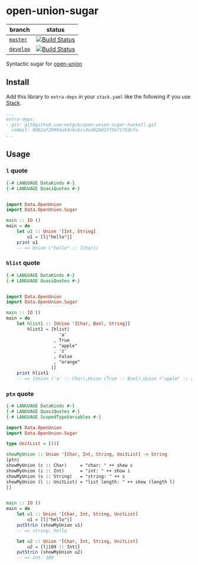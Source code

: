# open-union-sugar

| branch | status|
| --- | --- |
| [`master`](https://github.com/nwtgck/open-union-sugar-haskell/tree/master) | [![Build Status](https://travis-ci.org/nwtgck/open-union-sugar-haskell.svg?branch=master)](https://travis-ci.org/nwtgck/open-union-sugar-haskell) |
| [`develop`](https://github.com/nwtgck/open-union-sugar-haskell/tree/develop) | [![Build Status](https://travis-ci.org/nwtgck/open-union-sugar-haskell.svg?branch=develop)](https://travis-ci.org/nwtgck/open-union-sugar-haskell) |

Syntactic sugar for [open-union](https://hackage.haskell.org/package/open-union)

## Install

Add this library to `extra-deps` in your `stack.yaml` like the following if you use [Stack](https://docs.haskellstack.org/en/stable/README/).

```yaml
...
extra-deps:
- git: git@github.com:nwtgck/open-union-sugar-haskell.git
  commit: 00b2af29994a63c6cbcc4cd82b81ff567175dcfa
...
```


## Usage

### `l` quote

```hs
{-# LANGUAGE DataKinds #-}
{-# LANGUAGE QuasiQuotes #-}


import Data.OpenUnion
import Data.OpenUnion.Sugar

main :: IO ()
main = do
    let u1 :: Union '[Int, String]
        u1 = [l|"hello"|]
    print u1
    -- => Union ("hello" :: [Char])
```

### `hlist` quote

```hs
{-# LANGUAGE DataKinds #-}
{-# LANGUAGE QuasiQuotes #-}


import Data.OpenUnion
import Data.OpenUnion.Sugar

main :: IO ()
main = do
    let hlist1 :: [Union '[Char, Bool, String]]
        hlist1 = [hlist|
                    'a'
                  , True
                  , "apple"
                  , 'z'
                  , False
                  , "orange"
                 |]
    print hlist1
    -- => [Union ('a' :: Char),Union (True :: Bool),Union ("apple" :: [Char]),Union ('z' :: Char),Union (False :: Bool),Union ("orange" :: [Char])]
```


### `ptn` quote

```hs
{-# LANGUAGE DataKinds #-}
{-# LANGUAGE QuasiQuotes #-}
{-# LANGUAGE ScopedTypeVariables #-}

import Data.OpenUnion
import Data.OpenUnion.Sugar

type UnitList = [()]

showMyUnion :: Union '[Char, Int, String, UnitList] -> String
[ptn|
showMyUnion (c :: Char)     = "char: " ++ show c
showMyUnion (i :: Int)      = "int: " ++ show i
showMyUnion (s :: String)   = "string: " ++ s
showMyUnion (l :: UnitList) = "list length: " ++ show (length l)
|]


main :: IO ()
main = do
    let u1 :: Union '[Char, Int, String, UnitList]
        u1 = [l|"hello"|]
    putStrLn (showMyUnion u1)
    -- => string: hello

    let u2 :: Union '[Char, Int, String, UnitList]
        u2 = [l|189 :: Int|]
    putStrLn (showMyUnion u2)
    -- => int: 189
```